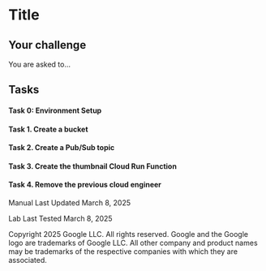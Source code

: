 # Title

## Your challenge

You are asked to...

## Tasks

#### Task 0: Environment Setup

#### Task 1. Create a bucket

#### Task 2. Create a Pub/Sub topic

#### Task 3. Create the thumbnail Cloud Run Function

#### Task 4. Remove the previous cloud engineer


Manual Last Updated March 8, 2025

Lab Last Tested March 8, 2025

Copyright 2025 Google LLC. All rights reserved. Google and the Google logo are trademarks of Google LLC. All other company and product names may be trademarks of the respective companies with which they are associated.
